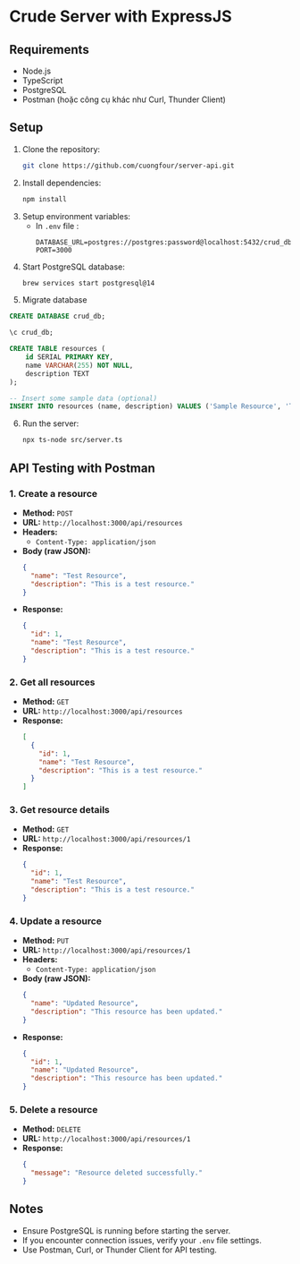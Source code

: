# Crude Server with ExpressJS

## Requirements
- Node.js
- TypeScript
- PostgreSQL
- Postman (hoặc công cụ khác như Curl, Thunder Client)

## Setup
1. Clone the repository:
    ```bash
    git clone https://github.com/cuongfour/server-api.git
    ```
2. Install dependencies:
    ```bash
    npm install
    ```
3. Setup environment variables:
    - In  `.env` file :
      ```
      DATABASE_URL=postgres://postgres:password@localhost:5432/crud_db
      PORT=3000
      ```
4. Start PostgreSQL database:
    ```bash
    brew services start postgresql@14
    ```
5. Migrate database
  ```SQL script
  CREATE DATABASE crud_db;

  \c crud_db;

  CREATE TABLE resources (
      id SERIAL PRIMARY KEY,
      name VARCHAR(255) NOT NULL,
      description TEXT
  );

  -- Insert some sample data (optional)
  INSERT INTO resources (name, description) VALUES ('Sample Resource', 'This is a sample resource.');
  ```
6. Run the server:
    ```bash
    npx ts-node src/server.ts
    ```

## API Testing with Postman

### 1. Create a resource
- **Method:** `POST`
- **URL:** `http://localhost:3000/api/resources`
- **Headers:**
  - `Content-Type: application/json`
- **Body (raw JSON):**
  ```json
  {
    "name": "Test Resource",
    "description": "This is a test resource."
  }
  ```
- **Response:**
  ```json
  {
    "id": 1,
    "name": "Test Resource",
    "description": "This is a test resource."
  }
  ```

### 2. Get all resources
- **Method:** `GET`
- **URL:** `http://localhost:3000/api/resources`
- **Response:**
  ```json
  [
    {
      "id": 1,
      "name": "Test Resource",
      "description": "This is a test resource."
    }
  ]
  ```

### 3. Get resource details
- **Method:** `GET`
- **URL:** `http://localhost:3000/api/resources/1`
- **Response:**
  ```json
  {
    "id": 1,
    "name": "Test Resource",
    "description": "This is a test resource."
  }
  ```

### 4. Update a resource
- **Method:** `PUT`
- **URL:** `http://localhost:3000/api/resources/1`
- **Headers:**
  - `Content-Type: application/json`
- **Body (raw JSON):**
  ```json
  {
    "name": "Updated Resource",
    "description": "This resource has been updated."
  }
  ```
- **Response:**
  ```json
  {
    "id": 1,
    "name": "Updated Resource",
    "description": "This resource has been updated."
  }
  ```

### 5. Delete a resource
- **Method:** `DELETE`
- **URL:** `http://localhost:3000/api/resources/1`
- **Response:**
  ```json
  {
    "message": "Resource deleted successfully."
  }
  ```

## Notes
- Ensure PostgreSQL is running before starting the server.
- If you encounter connection issues, verify your `.env` file settings.
- Use Postman, Curl, or Thunder Client for API testing.

